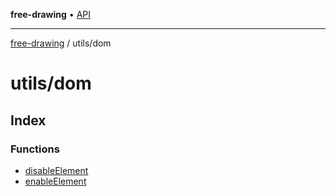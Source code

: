**free-drawing** • [API](../../README.md)

***

[free-drawing](../../README.md) / utils/dom

# utils/dom

## Index

### Functions

- [disableElement](functions/disableElement.md)
- [enableElement](functions/enableElement.md)
